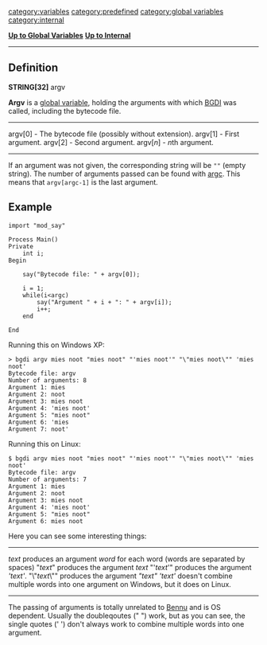 <category:variables> <category:predefined> [category:global
variables](category:global_variables "wikilink") <category:internal>

[**Up to Global Variables**](Global_variables "wikilink") [**Up to
Internal**](internal "wikilink")

------------------------------------------------------------------------

Definition
----------

**STRING\[32\]** argv

**Argv** is a [global variable](global_variable "wikilink"), holding the
arguments with which [BGDI](BGDI "wikilink") was called, including the
bytecode file.

  ------------- ---------------------------------------------------
  argv\[0\]     - The bytecode file (possibly without extension).
  argv\[1\]     - First argument.
  argv\[2\]     - Second argument.
  argv\[*n*\]   - *n*th argument.
  ------------- ---------------------------------------------------

If an argument was not given, the corresponding string will be `""`
(empty string). The number of arguments passed can be found with
[argc](argc "wikilink"). This means that `argv[argc-1]` is the last
argument.

Example
-------

    import "mod_say"

    Process Main()
    Private
        int i;
    Begin

        say("Bytecode file: " + argv[0]);

        i = 1;
        while(i<argc)
            say("Argument " + i + ": " + argv[i]);
            i++;
        end

    End

Running this on Windows XP:

    > bgdi argv mies noot "mies noot" "'mies noot'" "\"mies noot\"" 'mies noot'
    Bytecode file: argv
    Number of arguments: 8
    Argument 1: mies
    Argument 2: noot
    Argument 3: mies noot
    Argument 4: 'mies noot'
    Argument 5: "mies noot"
    Argument 6: 'mies
    Argument 7: noot'

Running this on Linux:

    $ bgdi argv mies noot "mies noot" "'mies noot'" "\"mies noot\"" 'mies noot'
    Bytecode file: argv
    Number of arguments: 7
    Argument 1: mies
    Argument 2: noot
    Argument 3: mies noot
    Argument 4: 'mies noot'
    Argument 5: "mies noot"
    Argument 6: mies noot

Here you can see some interesting things:

  ---------------- ------------------------------------------------------------------------------------
  *text*           produces an argument *word* for each word (words are separated by spaces)
  "*text*"         produces the argument *text*
  "'*text*'"       produces the argument *'text'*.
  "\\"*text*\\""   produces the argument *"text"*
  *'text'*         doesn't combine multiple words into one argument on Windows, but it does on Linux.
  ---------------- ------------------------------------------------------------------------------------

The passing of arguments is totally unrelated to
[Bennu](Bennu "wikilink") and is OS dependent. Usually the doubleqoutes
(" ") work, but as you can see, the single quotes (' ') don't always
work to combine multiple words into one argument.
